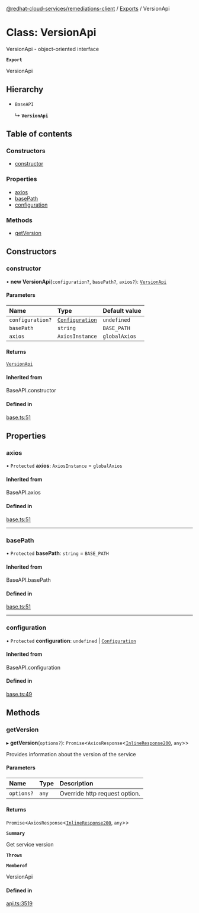 [@redhat-cloud-services/remediations-client](../README.md) / [Exports](../modules.md) / VersionApi

# Class: VersionApi

VersionApi - object-oriented interface

**`Export`**

VersionApi

## Hierarchy

- `BaseAPI`

  ↳ **`VersionApi`**

## Table of contents

### Constructors

- [constructor](VersionApi.md#constructor)

### Properties

- [axios](VersionApi.md#axios)
- [basePath](VersionApi.md#basepath)
- [configuration](VersionApi.md#configuration)

### Methods

- [getVersion](VersionApi.md#getversion)

## Constructors

### constructor

• **new VersionApi**(`configuration?`, `basePath?`, `axios?`): [`VersionApi`](VersionApi.md)

#### Parameters

| Name | Type | Default value |
| :------ | :------ | :------ |
| `configuration?` | [`Configuration`](Configuration.md) | `undefined` |
| `basePath` | `string` | `BASE_PATH` |
| `axios` | `AxiosInstance` | `globalAxios` |

#### Returns

[`VersionApi`](VersionApi.md)

#### Inherited from

BaseAPI.constructor

#### Defined in

[base.ts:51](https://github.com/RedHatInsights/javascript-clients/blob/main/packages/remediations/base.ts#L51)

## Properties

### axios

• `Protected` **axios**: `AxiosInstance` = `globalAxios`

#### Inherited from

BaseAPI.axios

#### Defined in

[base.ts:51](https://github.com/RedHatInsights/javascript-clients/blob/main/packages/remediations/base.ts#L51)

___

### basePath

• `Protected` **basePath**: `string` = `BASE_PATH`

#### Inherited from

BaseAPI.basePath

#### Defined in

[base.ts:51](https://github.com/RedHatInsights/javascript-clients/blob/main/packages/remediations/base.ts#L51)

___

### configuration

• `Protected` **configuration**: `undefined` \| [`Configuration`](Configuration.md)

#### Inherited from

BaseAPI.configuration

#### Defined in

[base.ts:49](https://github.com/RedHatInsights/javascript-clients/blob/main/packages/remediations/base.ts#L49)

## Methods

### getVersion

▸ **getVersion**(`options?`): `Promise`\<`AxiosResponse`\<[`InlineResponse200`](../interfaces/InlineResponse200.md), `any`\>\>

Provides information about the version of the service

#### Parameters

| Name | Type | Description |
| :------ | :------ | :------ |
| `options?` | `any` | Override http request option. |

#### Returns

`Promise`\<`AxiosResponse`\<[`InlineResponse200`](../interfaces/InlineResponse200.md), `any`\>\>

**`Summary`**

Get service version

**`Throws`**

**`Memberof`**

VersionApi

#### Defined in

[api.ts:3519](https://github.com/RedHatInsights/javascript-clients/blob/main/packages/remediations/api.ts#L3519)
